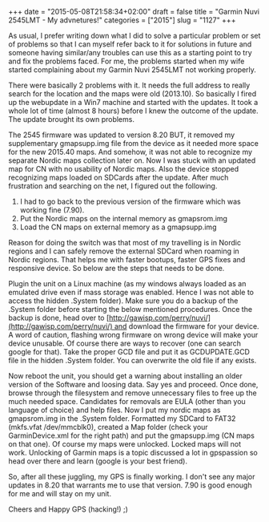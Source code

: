 +++
date = "2015-05-08T21:58:34+02:00"
draft = false
title = "Garmin Nuvi 2545LMT - My advnetures!"
categories = ["2015"]
slug = "1127"
+++

As usual, I prefer writing down what I did to solve a particular problem or set of problems so that I can myself refer back to it for solutions in future and someone having similar/any troubles can use this as a starting point to try and fix the problems faced. For me, the problems started when my wife started complaining about my Garmin Nuvi 2545LMT not working properly.

There were basically 2 problems with it. It needs the full address to really search for the location and the maps were old (2013.10). So basically I fired up the webupdate in a Win7 machine and started with the updates. It took a whole lot of time (almost 8 hours) before I knew the outcome of the update. The update brought its own problems.

The 2545 firmware was updated to version 8.20 BUT, it removed my supplementary gmapsupp.img file from the device as it needed more space for the new 2015.40 maps. And somehow, it was not able to recognize my separate Nordic maps collection later on. Now I was stuck with an updated map for CN with no usability of Nordic maps. Also the device stopped recognizing maps loaded on SDCards after the update. After much frustration and searching on the net, I figured out the following.

1. I had to go back to the previous version of the firmware which was working fine (7.90).
2. Put the Nordic maps on the internal memory as gmapsrom.img
3. Load the CN maps on external memory as a gmapsupp.img

Reason for doing the switch was that most of my travelling is in Nordic regions and I can safely remove the external SDCard when roaming in Nordic regions. That helps me with faster bootups, faster GPS fixes and responsive device. So below are the steps that needs to be done.

Plugin the unit on a Linux machine (as my windows always loaded as an emulated drive even if mass storage was enabled. Hence I was not able to access the hidden .System folder). Make sure you do a backup of the .System folder before starting the below mentioned procedures. Once the backup is done, head over to [http://gawisp.com/perry/nuvi/](http://gawisp.com/perry/nuvi/) and download the firmware for your device. A word of caution, flashing wrong firmware on wrong device will make your device unusable. Of course there are ways to recover (one can search google for that). Take the proper GCD file and put it as GCDUPDATE.GCD file in the hidden .System folder. You can overwrite the old file if any exists.

Now reboot the unit, you should get a warning about installing an older version of the Software and loosing data. Say yes and proceed. Once done, browse through the filesystem and remove unnecessary files to free up the much needed space. Candidates for removals are EULA (other than you language of choice) and help files. Now I put my nordic maps as gmapsrom.img in the .System folder. Formatted my SDCard to FAT32 (mkfs.vfat /dev/mmcblk0), created a Map folder (check your GarminDevice.xml for the right path) and put the gmapsupp.img (CN maps on that one). Of course my maps were unlocked. Locked maps will not work. Unlocking of Garmin maps is a topic discussed a lot in gpspassion so head over there and learn (google is your best friend).

So, after all these juggling, my GPS is finally working. I don't see any major updates in 8.20 that warrants me to use that version. 7.90 is good enough for me and will stay on my unit.

Cheers and Happy GPS (hacking!) ;)
